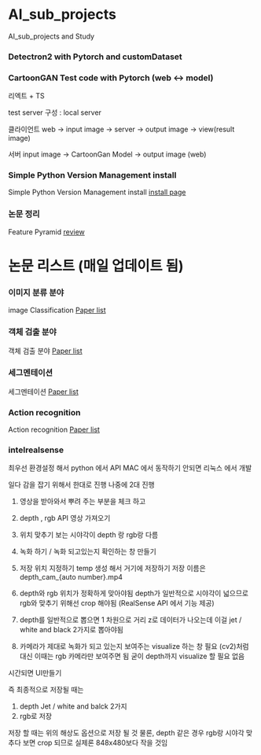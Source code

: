 # AI_sub_projects
AI_sub_projects and Study 

### Detectron2 with Pytorch and customDataset 

### CartoonGAN Test code with Pytorch (web <-> model)

리엑트 + TS

test server 구성 : local server 

클라이언트 
web -> input image -> server -> output image -> view(result image)

서버 
input image -> CartoonGan Model -> output image (web)  


### Simple Python Version Management install 
Simple Python Version Management install [install page](https://github.com/KangHoyong/AI_sub_projects/issues/4)

### 논문 정리 

Feature Pyramid [review](https://github.com/KangHoyong/AI_sub_projects/issues/1)

# 논문 리스트 (매일 업데이트 됨)

### 이미지 분류 분야
image Classification [Paper list](https://paperswithcode.com/sota/image-classification-on-imagenet)

### 객체 검출 분야 
객체 검출 분야 [Paper list](https://paperswithcode.com/sota/object-detection-on-coco)

### 세그멘테이션 
세그멘테이션 [Paper list](https://paperswithcode.com/sota/semantic-segmentation-on-cityscapes)

### Action recognition 
Action recognition [Paper list](https://paperswithcode.com/task/action-classification)


### intelrealsense 

최우선 환경설정 해서 python 에서 API MAC 에서 동작하기 안되면 리눅스 에서 개발 

일다 감을 잡기 위해서 한대로 진행 나중에 2대 진행 

1. 영상을 받아와서 뿌려 주는 부분을 체크 하고 
2. depth , rgb API 영상 가져오기 
3. 위치 맞추기 보는 시야각이 depth 랑 rgb랑 다름 
4. 녹화 하기 / 녹화 되고있는지 확인하는 창 만들기 
5. 저장 위치 지정하기 temp 생성 해서 거기에 저장하기 저장 이름은 depth_cam_{auto number}.mp4


1. depth와 rgb 위치가 정확하게 맞아야됨
 depth가 일반적으로 시야각이 넓으므로 rgb와 맞추기 위해선 crop 해야됨 (RealSense API 에서 기능 제공)
2. depth를 일반적으로 뽑으면 1 차원으로 거리 z로 데이터가 나오는데 이걸 jet / white and black 2가지로 뽑아야됨


3. 카메라가 제대로 녹화가 되고 있는지 보여주는 visualize 하는 창 필요 (cv2)처럼 대신 이때는 rgb 카메라만 보여주면 됨 굳이 depth까지 visualize 할 필요 없음

시간되면 UI만들기 


즉 최종적으로 저장될 때는
1. depth Jet / white and balck 2가지
2. rgb로 저장

저장 할 때는 위의 해상도 옵션으로 저장 될 것
물론, depth 같은 경우 rgb랑 시야각 맞추다 보면 crop 되므로 실제론 848x480보다 작을 것임
